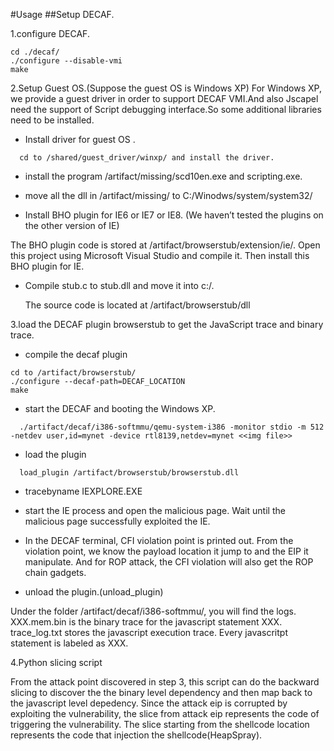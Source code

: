 #Usage
##Setup DECAF.

1.configure DECAF. 
```
cd ./decaf/
./configure --disable-vmi
make
```
2.Setup Guest OS.(Suppose the guest OS is Windows XP)
	For Windows XP, we provide a guest driver in order to support DECAF VMI.And also Jscapel need the support of Script debugging interface.So some additional libraries need to be installed.

  * Install driver for guest OS .
  ```
	cd to /shared/guest_driver/winxp/ and install the driver.
  ```

  * install the program /artifact/missing/scd10en.exe and scripting.exe.
  
  * move all the dll in /artifact/missing/ to C:/Winodws/system/system32/

  * Install BHO plugin for IE6 or IE7 or IE8. (We haven’t tested the plugins on the other version of IE)

   The BHO plugin code is stored at /artifact/browserstub/extension/ie/. Open this project using Microsoft Visual Studio and compile it.  Then install this BHO plugin for IE.

  * Compile stub.c to stub.dll and move it into c:/.

	The source code is located at /artifact/browserstub/dll


3.load the DECAF plugin browserstub to get the JavaScript trace and binary trace.

  * compile the decaf plugin
 ```
cd to /artifact/browserstub/ 
./configure --decaf-path=DECAF_LOCATION
make
```
  * start the DECAF and booting the Windows XP.
  ```
	./artifact/decaf/i386-softmmu/qemu-system-i386 -monitor stdio -m 512 -netdev user,id=mynet -device rtl8139,netdev=mynet <<img file>>
  ```

  * load the plugin
  ```
	load_plugin /artifact/browserstub/browserstub.dll
  ```
  
  * tracebyname IEXPLORE.EXE 
  * start the IE process and open the malicious page.
    Wait until the malicious page successfully exploited the IE. 

  * In the DECAF terminal, CFI violation point is printed out. From the violation point, we know the payload location it jump to and the EIP it manipulate. And for ROP attack, the CFI violation will also get the ROP chain gadgets.

  * unload the plugin.(unload_plugin) 

Under the folder /artifact/decaf/i386-softmmu/, you will find the logs. 
XXX.mem.bin is the binary trace for the javascript statement XXX. 
trace_log.txt stores the javascript execution trace. Every javascritpt statement is labeled as XXX.

4.Python slicing script

From the attack point discovered in step 3, this script can do the backward slicing to discover the the binary level dependency and then map back to the javascript level depedency. 
Since the attack eip is corrupted by exploiting the vulnerability, the slice from attack eip represents the code of triggering the vulnerability.  The slice starting from the shellcode location represents the code that injection the shellcode(HeapSpray). 

